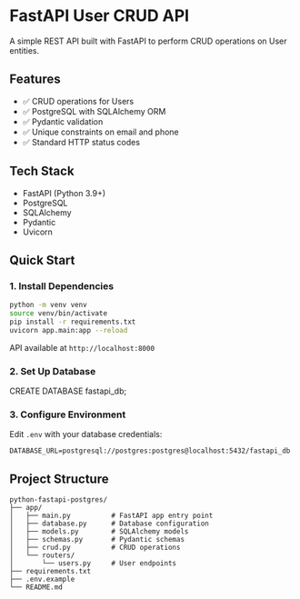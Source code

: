 # FastAPI User CRUD API

A simple REST API built with FastAPI to perform CRUD operations on User entities.

## Features

- ✅ CRUD operations for Users
- ✅ PostgreSQL with SQLAlchemy ORM
- ✅ Pydantic validation
- ✅ Unique constraints on email and phone
- ✅ Standard HTTP status codes

## Tech Stack

- FastAPI (Python 3.9+)
- PostgreSQL
- SQLAlchemy
- Pydantic
- Uvicorn



## Quick Start

### 1. Install Dependencies

```bash
python -m venv venv
source venv/bin/activate 
pip install -r requirements.txt
uvicorn app.main:app --reload
```

API available at `http://localhost:8000`

### 2. Set Up Database


CREATE DATABASE fastapi_db;


### 3. Configure Environment
 

Edit `.env` with your database credentials:
```
DATABASE_URL=postgresql://postgres:postgres@localhost:5432/fastapi_db
```
 


 

## Project Structure

```
python-fastapi-postgres/
├── app/
│   ├── main.py          # FastAPI app entry point
│   ├── database.py      # Database configuration
│   ├── models.py        # SQLAlchemy models
│   ├── schemas.py       # Pydantic schemas
│   ├── crud.py          # CRUD operations
│   └── routers/
│       └── users.py     # User endpoints
├── requirements.txt
├── .env.example
└── README.md
```

 
